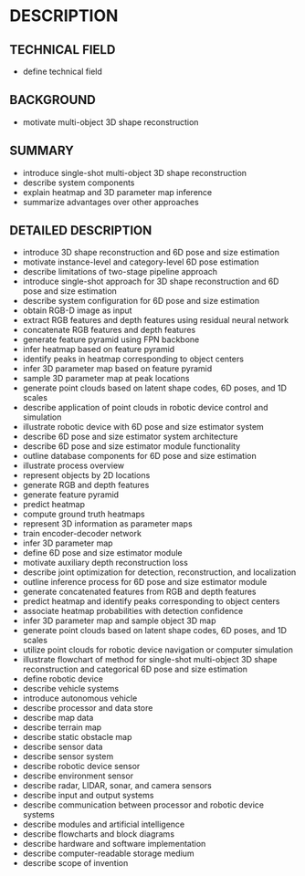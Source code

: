 # DESCRIPTION

## TECHNICAL FIELD

- define technical field

## BACKGROUND

- motivate multi-object 3D shape reconstruction

## SUMMARY

- introduce single-shot multi-object 3D shape reconstruction
- describe system components
- explain heatmap and 3D parameter map inference
- summarize advantages over other approaches

## DETAILED DESCRIPTION

- introduce 3D shape reconstruction and 6D pose and size estimation
- motivate instance-level and category-level 6D pose estimation
- describe limitations of two-stage pipeline approach
- introduce single-shot approach for 3D shape reconstruction and 6D pose and size estimation
- describe system configuration for 6D pose and size estimation
- obtain RGB-D image as input
- extract RGB features and depth features using residual neural network
- concatenate RGB features and depth features
- generate feature pyramid using FPN backbone
- infer heatmap based on feature pyramid
- identify peaks in heatmap corresponding to object centers
- infer 3D parameter map based on feature pyramid
- sample 3D parameter map at peak locations
- generate point clouds based on latent shape codes, 6D poses, and 1D scales
- describe application of point clouds in robotic device control and simulation
- illustrate robotic device with 6D pose and size estimator system
- describe 6D pose and size estimator system architecture
- describe 6D pose and size estimator module functionality
- outline database components for 6D pose and size estimation
- illustrate process overview
- represent objects by 2D locations
- generate RGB and depth features
- generate feature pyramid
- predict heatmap
- compute ground truth heatmaps
- represent 3D information as parameter maps
- train encoder-decoder network
- infer 3D parameter map
- define 6D pose and size estimator module
- motivate auxiliary depth reconstruction loss
- describe joint optimization for detection, reconstruction, and localization
- outline inference process for 6D pose and size estimator module
- generate concatenated features from RGB and depth features
- predict heatmap and identify peaks corresponding to object centers
- associate heatmap probabilities with detection confidence
- infer 3D parameter map and sample object 3D map
- generate point clouds based on latent shape codes, 6D poses, and 1D scales
- utilize point clouds for robotic device navigation or computer simulation
- illustrate flowchart of method for single-shot multi-object 3D shape reconstruction and categorical 6D pose and size estimation
- define robotic device
- describe vehicle systems
- introduce autonomous vehicle
- describe processor and data store
- describe map data
- describe terrain map
- describe static obstacle map
- describe sensor data
- describe sensor system
- describe robotic device sensor
- describe environment sensor
- describe radar, LIDAR, sonar, and camera sensors
- describe input and output systems
- describe communication between processor and robotic device systems
- describe modules and artificial intelligence
- describe flowcharts and block diagrams
- describe hardware and software implementation
- describe computer-readable storage medium
- describe scope of invention

